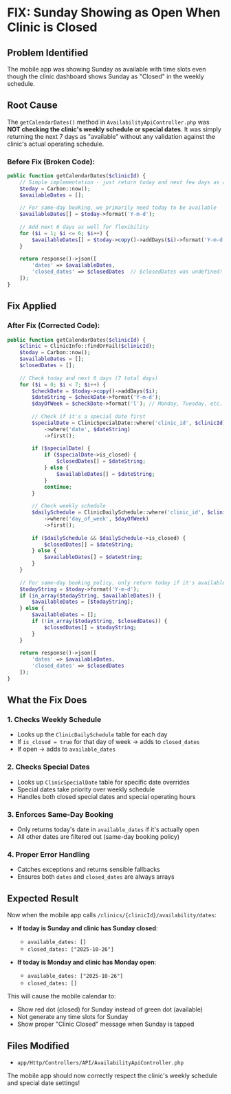 # FIX: Sunday Showing as Open When Clinic is Closed

## Problem Identified
The mobile app was showing Sunday as available with time slots even though the clinic dashboard shows Sunday as "Closed" in the weekly schedule.

## Root Cause
The `getCalendarDates()` method in `AvailabilityApiController.php` was **NOT checking the clinic's weekly schedule or special dates**. It was simply returning the next 7 days as "available" without any validation against the clinic's actual operating schedule.

### Before Fix (Broken Code):
```php
public function getCalendarDates($clinicId) {
    // Simple implementation - just return today and next few days as available
    $today = Carbon::now();
    $availableDates = [];
    
    // For same-day booking, we primarily need today to be available
    $availableDates[] = $today->format('Y-m-d');
    
    // Add next 6 days as well for flexibility
    for ($i = 1; $i <= 6; $i++) {
        $availableDates[] = $today->copy()->addDays($i)->format('Y-m-d');
    }
    
    return response()->json([
        'dates' => $availableDates,
        'closed_dates' => $closedDates  // $closedDates was undefined!
    ]);
}
```

## Fix Applied

### After Fix (Corrected Code):
```php
public function getCalendarDates($clinicId) {
    $clinic = ClinicInfo::findOrFail($clinicId);
    $today = Carbon::now();
    $availableDates = [];
    $closedDates = [];
    
    // Check today and next 6 days (7 total days)
    for ($i = 0; $i < 7; $i++) {
        $checkDate = $today->copy()->addDays($i);
        $dateString = $checkDate->format('Y-m-d');
        $dayOfWeek = $checkDate->format('l'); // Monday, Tuesday, etc.
        
        // Check if it's a special date first
        $specialDate = ClinicSpecialDate::where('clinic_id', $clinicId)
            ->where('date', $dateString)
            ->first();
        
        if ($specialDate) {
            if ($specialDate->is_closed) {
                $closedDates[] = $dateString;
            } else {
                $availableDates[] = $dateString;
            }
            continue;
        }
        
        // Check weekly schedule
        $dailySchedule = ClinicDailySchedule::where('clinic_id', $clinicId)
            ->where('day_of_week', $dayOfWeek)
            ->first();
        
        if ($dailySchedule && $dailySchedule->is_closed) {
            $closedDates[] = $dateString;
        } else {
            $availableDates[] = $dateString;
        }
    }
    
    // For same-day booking policy, only return today if it's available
    $todayString = $today->format('Y-m-d');
    if (in_array($todayString, $availableDates)) {
        $availableDates = [$todayString];
    } else {
        $availableDates = [];
        if (!in_array($todayString, $closedDates)) {
            $closedDates[] = $todayString;
        }
    }
    
    return response()->json([
        'dates' => $availableDates,
        'closed_dates' => $closedDates
    ]);
}
```

## What the Fix Does

### 1. **Checks Weekly Schedule**
- Looks up the `ClinicDailySchedule` table for each day
- If `is_closed = true` for that day of week → adds to `closed_dates`
- If open → adds to `available_dates`

### 2. **Checks Special Dates** 
- Looks up `ClinicSpecialDate` table for specific date overrides
- Special dates take priority over weekly schedule
- Handles both closed special dates and special operating hours

### 3. **Enforces Same-Day Booking**
- Only returns today's date in `available_dates` if it's actually open
- All other dates are filtered out (same-day booking policy)

### 4. **Proper Error Handling**
- Catches exceptions and returns sensible fallbacks
- Ensures both `dates` and `closed_dates` are always arrays

## Expected Result

Now when the mobile app calls `/clinics/{clinicId}/availability/dates`:

- **If today is Sunday and clinic has Sunday closed**: 
  - `available_dates: []` 
  - `closed_dates: ["2025-10-26"]`

- **If today is Monday and clinic has Monday open**:
  - `available_dates: ["2025-10-26"]`
  - `closed_dates: []`

This will cause the mobile calendar to:
- Show red dot (closed) for Sunday instead of green dot (available)
- Not generate any time slots for Sunday
- Show proper "Clinic Closed" message when Sunday is tapped

## Files Modified
- `app/Http/Controllers/API/AvailabilityApiController.php`

The mobile app should now correctly respect the clinic's weekly schedule and special date settings!